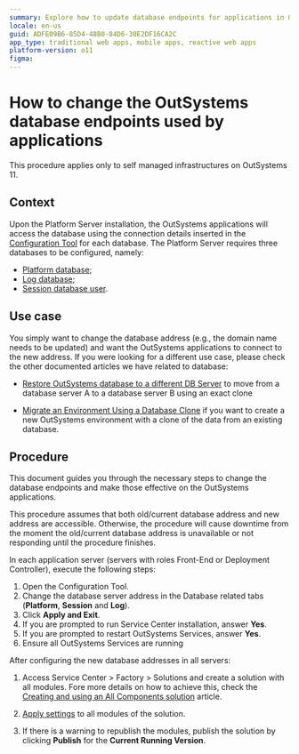```yaml
---
summary: Explore how to update database endpoints for applications in OutSystems 11 (O11) on self-managed infrastructures.
locale: en-us
guid: ADFE09B6-85D4-48B0-84D6-30E2DF16CA2C
app_type: traditional web apps, mobile apps, reactive web apps
platform-version: o11
figma:
---
```


# How to change the OutSystems database endpoints used by applications

<div class=”info” markdown=”1”>

This procedure applies only to self managed infrastructures on OutSystems 11.

</div>

## Context

Upon the Platform Server installation, the OutSystems applications will access the database using the connection details inserted in the [Configuration Tool](https://success.outsystems.com/Documentation/11/Reference/Configuration_Tool) for each database.
The Platform Server requires three databases to be configured, namely:

* [Platform database](https://success.outsystems.com/Documentation/11/Reference/Configuration_Tool/Platform_Tab);
* [Log database](https://success.outsystems.com/Documentation/11/Reference/Configuration_Tool/Log_Tab);
* [Session database user](https://success.outsystems.com/Documentation/11/Reference/Configuration_Tool/Session_Tab).

## Use case

You simply want to change the database address (e.g., the domain name needs to be updated) and want the OutSystems applications to connect to the new address.
If you were looking for a different use case, please check the other documented articles we have related to database:

* [Restore OutSystems database to a different DB Server](https://success.outsystems.com/support/enterprise_customers/maintenance_and_operations/restore_outsystems_database_to_a_different_db_server/) to move from a database server A to a database server B using an exact clone

* [Migrate an Environment Using a Database Clone](https://success.outsystems.com/support/enterprise_customers/maintenance_and_operations/migrate_an_environment_using_a_database_clone/) if you want to create a new OutSystems environment with a clone of the data from an existing database.

## Procedure
This document guides you through the necessary steps to change the database endpoints and make those effective on the OutSystems applications.

<div class=“warning” markdown=”1”>

This procedure assumes that both old/current database address and new address are accessible. Otherwise, the procedure will cause downtime from the moment the old/current database address is unavailable or not responding until the procedure finishes.

</div>

In each application server (servers with roles Front-End or Deployment Controller), execute the following steps:

1. Open the Configuration Tool.
1. Change the database server address in the Database related tabs (**Platform**, **Session** and **Log**).
1. Click **Apply and Exit**.
1. If you are prompted to run Service Center installation, answer **Yes**.
1. If you are prompted to restart OutSystems Services, answer **Yes**.
1. Ensure all OutSystems Services are running

After configuring the new database addresses in all servers:

1. Access Service Center > Factory > Solutions and create a solution with all modules. Fore more details on how to achieve this, check the [Creating and using an All Components solution](https://success.outsystems.com/documentation/how_to_guides/devops/creating_and_using_an_all_components_solution/) article.

1. [Apply settings](https://success.outsystems.com/Support/Enterprise_Customers/Maintenance_and_Operations/Applying_Configurations_in_Service_Center#Apply_Pending_Settings_to_a_Set_of_Modules) to all modules of the solution.

1. If there is a warning to republish the modules, publish the solution by clicking **Publish** for the **Current Running Version**.
